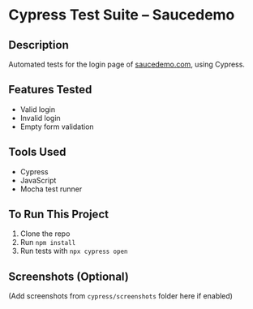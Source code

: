 # Cypress Test Suite – Saucedemo

## Description
Automated tests for the login page of [saucedemo.com](https://www.saucedemo.com/), using Cypress.

## Features Tested
- Valid login
- Invalid login
- Empty form validation

## Tools Used
- Cypress
- JavaScript
- Mocha test runner

## To Run This Project

1. Clone the repo  
2. Run `npm install`  
3. Run tests with `npx cypress open`

## Screenshots (Optional)
(Add screenshots from `cypress/screenshots` folder here if enabled)
